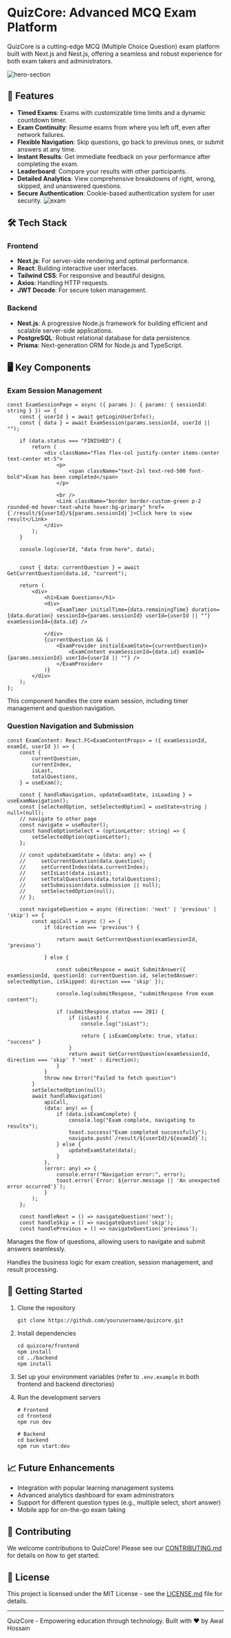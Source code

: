 # QuizCore: Advanced MCQ Exam Platform

QuizCore is a cutting-edge MCQ (Multiple Choice Question) exam platform built with Next.js and Nest.js, offering a seamless and robust experience for both exam takers and administrators.

![hero-section](https://github.com/user-attachments/assets/0c0c1469-e5fc-4d89-8205-15ab46239c37)


## 🚀 Features

- **Timed Exams**: Exams with customizable time limits and a dynamic countdown timer.
- **Exam Continuity**: Resume exams from where you left off, even after network failures.
- **Flexible Navigation**: Skip questions, go back to previous ones, or submit answers at any time.
- **Instant Results**: Get immediate feedback on your performance after completing the exam.
- **Leaderboard**: Compare your results with other participants.
- **Detailed Analytics**: View comprehensive breakdowns of right, wrong, skipped, and unanswered questions.
- **Secure Authentication**: Cookie-based authentication system for user security.
![exam](https://github.com/user-attachments/assets/e740c21b-856f-4312-a6ca-10213e68f73e)

## 🛠️ Tech Stack

### Frontend
- **Next.js**: For server-side rendering and optimal performance.
- **React**: Building interactive user interfaces.
- **Tailwind CSS**: For responsive and beautiful designs.
- **Axios**: Handling HTTP requests.
- **JWT Decode**: For secure token management.

### Backend
- **Nest.js**: A progressive Node.js framework for building efficient and scalable server-side applications.
- **PostgreSQL**: Robust relational database for data persistence.
- **Prisma**: Next-generation ORM for Node.js and TypeScript.

## 🖥️ Key Components

### Exam Session Management

```11:47:frontend/src/app/session/[sessionId]/page.tsx
const ExamSessionPage = async ({ params }: { params: { sessionId: string } }) => {
    const { userId } = await getLoginUserInfo();
    const { data } = await ExamSession(params.sessionId, userId || "");

    if (data.status === "FINISHED") {
        return (
            <div className="flex flex-col justify-center items-center text-center mt-5">
                <p>
                    <span className="text-2xl text-red-500 font-bold">Exam has been completed</span>
                </p>

                <br />
                <Link className="border border-custom-green p-2 rounded-md hover:text-white hover:bg-primary" href={`/result/${userId}/${params.sessionId}`}>Click here to view result</Link>
            </div>
        );
    }

    console.log(userId, "data from here", data);


    const { data: currentQuestion } = await GetCurrentQuestion(data.id, "current");

    return (
        <div>
            <h1>Exam Questions</h1>
            <div>
                <ExamTimer initialTime={data.remainingTime} duration={data.duration} sessionId={params.sessionId} userId={userId || ""} examSessionId={data.id} />

            </div>
            {currentQuestion && (
                <ExamProvider initialExamState={currentQuestion}>
                    <ExamContent examSessionId={data.id} examId={params.sessionId} userId={userId || ""} />
                </ExamProvider>
            )}
        </div>
    );
};
```

This component handles the core exam session, including timer management and question navigation.

### Question Navigation and Submission

```16:86:frontend/src/app/session/[sessionId]/features/ExamContent.tsx
const ExamContent: React.FC<ExamContentProps> = ({ examSessionId, examId, userId }) => {
    const {
        currentQuestion,
        currentIndex,
        isLast,
        totalQuestions,
    } = useExam();

    const { handleNavigation, updateExamState, isLoading } = useExamNavigation();
    const [selectedOption, setSelectedOption] = useState<string | null>(null);
    // navigate to other page
    const navigate = useRouter();
    const handleOptionSelect = (optionLetter: string) => {
        setSelectedOption(optionLetter);
    };

    // const updateExamState = (data: any) => {
    //     setCurrentQuestion(data.question);
    //     setCurrentIndex(data.currentIndex);
    //     setIsLast(data.isLast);
    //     setTotalQuestions(data.totalQuestions);
    //     setSubmission(data.submission || null);
    //     setSelectedOption(null);
    // };

    const navigateQuestion = async (direction: 'next' | 'previous' | 'skip') => {
        const apiCall = async () => {
            if (direction === 'previous') {

                return await GetCurrentQuestion(examSessionId, 'previous')

            } else {

                const submitRespose = await SubmitAnswer({ examSessionId, questionId: currentQuestion.id, selectedAnswer: selectedOption, isSkipped: direction === 'skip' });

                console.log(submitRespose, "submitRespose from exam content");

                if (submitRespose.status === 201) {
                    if (isLast) {
                        console.log("isLast");

                        return { isExamComplete: true, status: "success" }
                    }
                    return await GetCurrentQuestion(examSessionId, direction === 'skip' ? 'next' : direction);
                }
            }
            throw new Error("Failed to fetch question")
        }
        setSelectedOption(null);
        await handleNavigation(
            apiCall,
            (data: any) => {
                if (data.isExamComplete) {
                    console.log("Exam complete, navigating to results");
                    toast.success("Exam completed successfully");
                    navigate.push(`/result/${userId}/${examId}`);
                } else {
                    updateExamState(data);
                }
            },
            (error: any) => {
                console.error("Navigation error:", error);
                toast.error(`Error: ${error.message || 'An unexpected error occurred'}`);
            }
        );
    };

    const handleNext = () => navigateQuestion('next');
    const handleSkip = () => navigateQuestion('skip');
    const handlePrevious = () => navigateQuestion('previous');

```

Manages the flow of questions, allowing users to navigate and submit answers seamlessly.


Handles the business logic for exam creation, session management, and result processing.

## 🚀 Getting Started

1. Clone the repository
   ```
   git clone https://github.com/yourusername/quizcore.git
   ```

2. Install dependencies
   ```
   cd quizcore/frontend
   npm install
   cd ../backend
   npm install
   ```

3. Set up your environment variables (refer to `.env.example` in both frontend and backend directories)

4. Run the development servers
   ```
   # Frontend
   cd frontend
   npm run dev

   # Backend
   cd backend
   npm run start:dev
   ```

## 📈 Future Enhancements

- Integration with popular learning management systems
- Advanced analytics dashboard for exam administrators
- Support for different question types (e.g., multiple select, short answer)
- Mobile app for on-the-go exam taking

## 🤝 Contributing

We welcome contributions to QuizCore! Please see our [CONTRIBUTING.md](CONTRIBUTING.md) for details on how to get started.

## 📄 License

This project is licensed under the MIT License - see the [LICENSE.md](LICENSE.md) file for details.

---

QuizCore - Empowering education through technology. Built with ❤️ by Awal Hossain



